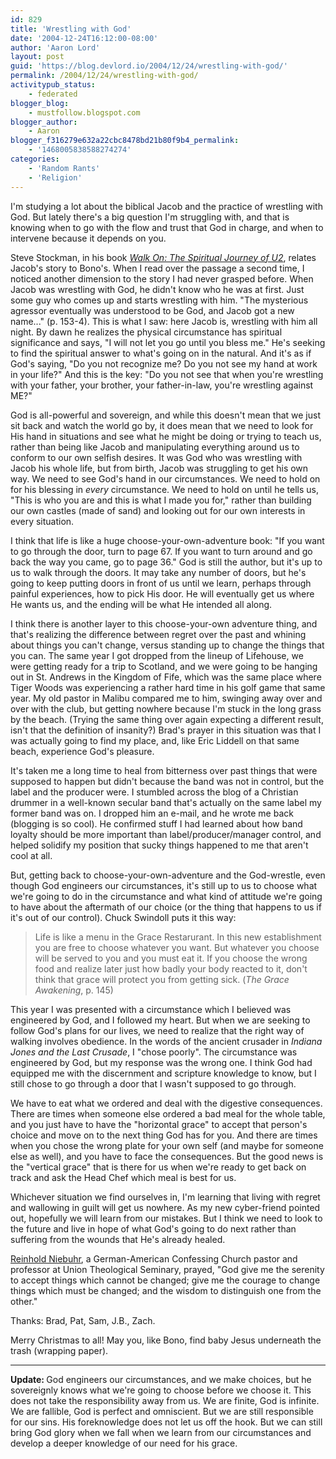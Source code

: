 ```yaml
---
id: 829
title: 'Wrestling with God'
date: '2004-12-24T16:12:00-08:00'
author: 'Aaron Lord'
layout: post
guid: 'https://blog.devlord.io/2004/12/24/wrestling-with-god/'
permalink: /2004/12/24/wrestling-with-god/
activitypub_status:
    - federated
blogger_blog:
    - mustfollow.blogspot.com
blogger_author:
    - Aaron
blogger_f316279e632a22cbc8478bd21b80f9b4_permalink:
    - '1468005838588274274'
categories:
    - 'Random Rants'
    - 'Religion'
---
```


I'm studying a lot about the biblical Jacob and the practice of wrestling with God.  But lately there's a big question I'm struggling with, and that is knowing when to go with the flow and trust that God in charge, and when to intervene because it depends on you.

Steve Stockman, in his book <a href="http://www.amazon.com/exec/obidos/ASIN/088419793X/lbmusic"><i>Walk On: The Spiritual Journey of U2</i></a>, relates Jacob's story to Bono's.  When I read over the passage a second time, I noticed another dimension to the story I had never grasped before.  When Jacob was wrestling with God, he didn't know who he was at first.  Just some guy who comes up and starts wrestling with him.  "The mysterious agressor eventually was understood to be God, and Jacob got a new name..." (p. 153-4).  This is what I saw: here Jacob is, wrestling with him all night.  By dawn he realizes the physical circumstance has spiritual significance and says, "I will not let you go until you bless me."  He's seeking to find the spiritual answer to what's going on in the natural.  And it's as if God's saying, "Do you not recognize me?  Do you not see my hand at work in your life?"  And this is the key: "Do you not see that when you're wrestling with your father, your brother, your father-in-law, you're wrestling against ME?"

God is all-powerful and sovereign, and while this doesn't mean that we just sit back and watch the world go by, it does mean that we need to look for His hand in situations and see what he might be doing or trying to teach us, rather than being like Jacob and manipulating everything around us to conform to our own selfish desires.  It was God who was wrestling with Jacob his whole life, but from birth, Jacob was struggling to get his own way.  We need to see God's hand in our circumstances.  We need to hold on for his blessing in <i>every</i> circumstance.  We need to hold on until he tells us, "This is who you are and this is what I made you for," rather than building our own castles (made of sand) and looking out for our own interests in every situation.

I think that life is like a huge choose-your-own-adventure book: "If you want to go through the door, turn to page 67.  If you want to turn around and go back the way you came, go to page 36."  God is still the author, but it's up to us to walk through the doors.  It may take any number of doors, but he's going to keep putting doors in front of us until we learn, perhaps through painful experiences, how to pick His door.  He will eventually get us where He wants us, and the ending will be what He intended all along.

I think there is another layer to this choose-your-own adventure thing, and that's realizing the difference between regret over the past and whining about things you can't change, versus standing up to change the things that you can.  The same year I got dropped from the lineup of Lifehouse, we were getting ready for a trip to Scotland, and we were going to be hanging out in St. Andrews in the Kingdom of Fife, which was the same place where Tiger Woods was experiencing a rather hard time in his golf game that same year.  My old pastor in Malibu compared me to him, swinging away over and over with the club, but getting nowhere because I'm stuck in the long grass by the beach.  (Trying the same thing over again expecting a different result, isn't that the definition of insanity?)  Brad's prayer in this situation was that I was actually going to find my place, and, like Eric Liddell on that same beach, experience God's pleasure.

It's taken me a long time to heal from bitterness over past things that were supposed to happen but didn't because the band was not in control, but the label and the producer were.  I stumbled across the blog of a Christian drummer in a well-known secular band that's actually on the same label my former band was on.  I dropped him an e-mail, and he wrote me back (blogging is so cool).  He confirmed stuff I had learned about how band loyalty should be more important than label/producer/manager control, and helped solidify my position that sucky things happened to me that aren't cool at all.

But, getting back to choose-your-own-adventure and the God-wrestle, even though God engineers our circumstances, it's still up to us to choose what we're going to do in the circumstance and what kind of attitude we're going to have about the aftermath of our choice (or the thing that happens to us if it's out of our control).  Chuck Swindoll puts it this way:

> Life is like a menu in the Grace Restarurant.  In this new establishment you are free to choose whatever you want.  But whatever you choose will be served to you and you must eat it.  If you choose the wrong food and realize later just how badly your body reacted to it, don't think that grace will protect you from getting sick. (<i>The Grace Awakening</i>, p. 145)

This year I was presented with a circumstance which I believed was engineered by God, and I followed my heart.  But when we are seeking to follow God's plans for our lives, we need to realize that the right way of walking involves obedience.  In the words of the ancient crusader in <i>Indiana Jones and the Last Crusade</i>, I "chose poorly".  The circumstance was engineered by God, but my response was the wrong one.  I think God had equipped me with the discernment and scripture knowledge to know, but I still chose to go through a door that I wasn't supposed to go through.

We have to eat what we ordered and deal with the digestive consequences.  There are times when someone else ordered a bad meal for the whole table, and you just have to have the "horizontal grace" to accept that person's choice and move on to the next thing God has for you.  And there are times when you chose the wrong plate for your own self (and maybe for someone else as well), and you have to face the consequences.  But the good news is the "vertical grace" that is there for us when we're ready to get back on track and ask the Head Chef which meal is best for us.

Whichever situation we find ourselves in, I'm learning that living with regret and wallowing in guilt will get us nowhere.  As my new cyber-friend pointed out, hopefully we will learn from our mistakes.  But I think we need to look to the future and live in hope of what God's going to do next rather than suffering from the wounds that He's already healed.

<a href="http://www.leaderu.com/isot/docs/niehbr3.html" target="_blank" rel="noopener">Reinhold Niebuhr</a>, a German-American Confessing Church pastor and professor at Union Theological Seminary, prayed, "God give me the serenity to accept things which cannot be changed; give me the courage to change things which must be changed; and the wisdom to distinguish one from the other."

Thanks: Brad, Pat, Sam, J.B., Zach.

Merry Christmas to all!  May you, like Bono, find baby Jesus underneath the trash (wrapping paper).

---

<b>Update: </b>God engineers our circumstances, and we make choices, but he sovereignly knows what we're going to choose before we choose it. This does not take the responsibility away from us. We are finite, God is infinite. We are fallible, God is perfect and omniscient. But we are still responsible for our sins. His foreknowledge does not let us off the hook. But we can still bring God glory when we fall when we learn from our circumstances and develop a deeper knowledge of our need for his grace.